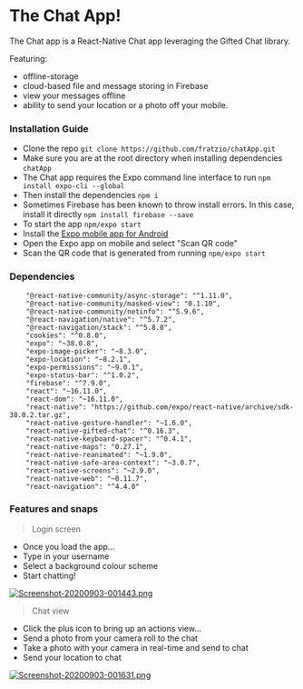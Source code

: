 # The Chat App!

The Chat app is a React-Native Chat app leveraging the Gifted Chat library. 

Featuring:

* offline-storage 
*  cloud-based file and message storing in Firebase 
* view your messages offline
* ability to send your location or a photo off your mobile.
 
### Installation Guide

* Clone the repo `git clone https://github.com/fratzio/chatApp.git`
* Make sure you are at the root directory when installing dependencies `chatApp` 
* The Chat app requires the Expo command line interface to run `npm install expo-cli --global`
* Then install the dependencies `npm i`
* Sometimes Firebase has been known to throw install errors. In this case, install it directly `npm install firebase --save`
* To start the app `npm/expo start`
* Install the [Expo mobile app for Android](https://play.google.com/store/apps/details?id=host.exp.exponent&hl=en_CA) 
* Open the Expo app on mobile and select "Scan QR code"
* Scan the QR code that is generated from running `npm/expo start`

### Dependencies
```
    "@react-native-community/async-storage": "^1.11.0",
    "@react-native-community/masked-view": "0.1.10",
    "@react-native-community/netinfo": "^5.9.6",
    "@react-navigation/native": "^5.7.2",
    "@react-navigation/stack": "^5.8.0",
    "cookies": "^0.8.0",
    "expo": "~38.0.8",
    "expo-image-picker": "~8.3.0",
    "expo-location": "~8.2.1",
    "expo-permissions": "~9.0.1",
    "expo-status-bar": "^1.0.2",
    "firebase": "^7.9.0",
    "react": "~16.11.0",
    "react-dom": "~16.11.0",
    "react-native": "https://github.com/expo/react-native/archive/sdk-38.0.2.tar.gz",
    "react-native-gesture-handler": "~1.6.0",
    "react-native-gifted-chat": "^0.16.3",
    "react-native-keyboard-spacer": "^0.4.1",
    "react-native-maps": "0.27.1",
    "react-native-reanimated": "~1.9.0",
    "react-native-safe-area-context": "~3.0.7",
    "react-native-screens": "~2.9.0",
    "react-native-web": "~0.11.7",
    "react-navigation": "^4.4.0"
```

### Features and snaps
>  Login screen
* Once you load the app...
* Type in your username
* Select a background colour scheme
* Start chatting!

[![Screenshot-20200903-001443.png](https://i.postimg.cc/7h1YRkRG/Screenshot-20200903-001443.png)](https://postimg.cc/GT2CBZdd)



> Chat view
* Click the plus icon to bring up an actions view...
* Send a photo from your camera roll to the chat
* Take a photo with your camera in real-time and send to chat
* Send your location to chat

[![Screenshot-20200903-001631.png](https://i.postimg.cc/kMW4GQ5J/Screenshot-20200903-001631.png)](https://postimg.cc/F1smnJc8)




